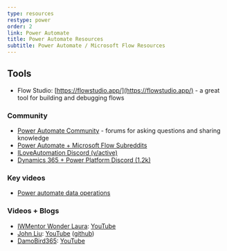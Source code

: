 ```yaml
---
type: resources
restype: power
order: 2
link: Power Automate
title: Power Automate Resources
subtitle: Power Automate / Microsoft Flow Resources
---
```


## Tools

* Flow Studio: [https://flowstudio.app/](https://flowstudio.app/) - a great tool for building and debugging flows

### Community

* [Power Automate Community](https://powerusers.microsoft.com/) - forums for asking questions and sharing knowledge
* [Power Automate + Microsoft Flow Subreddits](https://www.reddit.com/r/PowerAutomate+MicrosoftFlow/)
* [ILoveAutomation Discord (v/active)](https://discord.com/invite/iloveautomation)
* [Dynamics 365 + Power Platform Discord (1.2k)](//discord.gg/sPSYyYgU39)

### Key videos

* [Power automate data operations](https://www.youtube.com/watch?v=qxFx0hqJxj4)

### Videos + Blogs

* [IWMentor Wonder Laura](https://www.iwmentor.com/): [YouTube](https://www.youtube.com/c/Wonderlaura/playlists)
* [John Liu](http://johnliu.net): [YouTube](https://www.youtube.com/@JohnLiuNet/videos) ([github](https://github.com/johnnliu))
* [DamoBird365]((https://damobird365.com/)): [YouTube](https://www.youtube.com/c/DamoBird365/playlists)
